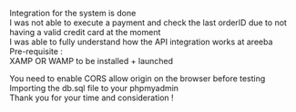 Integration for the system is done<br/>
I was not able to execute a payment and check the last orderID due to not having a valid credit card at the moment<br/>
I was able to fully understand how the API integration works at areeba<br/>
Pre-requisite :<br/>
XAMP OR WAMP to be installed + launched<br/>

You need to enable CORS allow origin on the browser before testing<br/>
Importing the db.sql file to your phpmyadmin<br/>
Thank you for your time and consideration !<br/>
